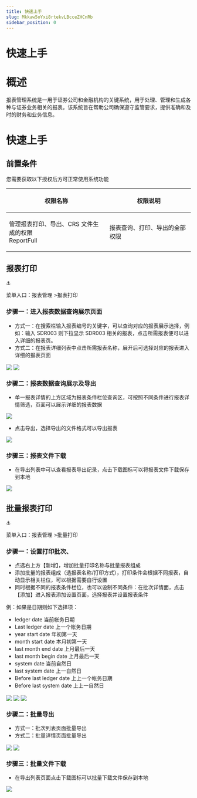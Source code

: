 ```yaml
---
title: 快速上手
slug: Mkkaw5oYxi8rtekvLBcceZHCnRb
sidebar_position: 0
---
```



# 快速上手

# 概述

报表管理系统是一用于证券公司和金融机构的关键系统，用于处理、管理和生成各种与证券业务相关的报表。该系统旨在帮助公司确保遵守监管要求，提供准确和及时的财务和业务信息。

# 快速上手

## 前置条件

您需要获取以下授权后方可正常使用系统功能

<table header_row="1">
<colgroup>
<col width="437"/>
<col width="393"/>
</colgroup>
<thead>
<tr><th><p>权限名称</p></th><th><p>权限说明</p></th></tr>
</thead>
<tbody>
<tr><td><p>管理报表打印、导出、CRS 文件生成的权限<br/>ReportFull</p></td><td><p>报表查询、打印、导出的全部权限</p></td></tr>
</tbody>
</table>

## 报表打印

<div class="callout callout-bg-2 callout-border-2">
<div class='callout-emoji'>⚓</div>
<p>菜单入口：报表管理 &gt;报表打印</p>
</div>

### 步骤一：进入报表数据查询展示页面

- 方式一：在搜索栏输入报表编号的关键字，可以查询对应的报表展示选择，例如：输入 SDR003 则下拉显示 SDR003 相关的报表，点击所需报表便可以进入详细的报表页。
- 方式二：在报表详细列表中点击所需报表名称，展开后可选择对应的报表进入详细的报表页面

<img src="/assets/HNVjbqAmloYxAjxJawHcagYsnTf.png" src-width="1280" src-height="469" align="center"/>

<img src="/assets/ZsUmbuSDkoy39Vx5cjecVlw3nIh.png" src-width="1280" src-height="638" align="center"/>

### 步骤二：报表数据查询展示及导出

- 单一报表详情的上方区域为报表条件栏位查询区，可按照不同条件进行报表详情筛选，页面可以展示详细的报表数据

<img src="/assets/HbO7bemgCorAN7xGltJcMPMknud.png" src-width="1280" src-height="526" align="center"/>

- 点击导出，选择导出的文件格式可以导出报表

<img src="/assets/OXkhblk5woou9vxQoAmcc6AWnsg.png" src-width="1280" src-height="298" align="center"/>

### 步骤三：报表文件下载

- 在导出列表中可以查看报表导出纪录，点击下载图标可以将报表文件下载保存到本地

<img src="/assets/D4L7b1NwhoGx6exmVXVcFiJwnLg.png" src-width="2832" src-height="998" align="center"/>

## 批量报表打印

<div class="callout callout-bg-2 callout-border-2">
<div class='callout-emoji'>⚓</div>
<p>菜单入口：报表管理 &gt;批量打印</p>
</div>

### 步骤一：设置打印批次、

- 点选右上方【新增】，增加批量打印名称与批量报表组成
- 添加批量的报表组成（选报表名称/打印方式），打印条件会根据不同报表，自动显示相关栏位，可以根据需要自行设置
- 同时根据不同的报表条件栏位，也可以设制不同条件：在批次详情面，点击【添加】进入报表添加设置页面，选择报表并设置报表条件

 例：如果是日期则如下选择项：
- ledger date    当前帐务日期  
- Last ledger date 上一个帐务日期
- year start date     年初第一天
- month start date    本月初第一天
- last month end date   上月最后一天
- last month begin date 上月最后一天
- system date  当前自然日
- last system date 上一自然日
- Before last ledger date 上上一个帐务日期
- Before last system date 上上一自然日

<img src="/assets/GBDVbXytnoJTmexd5oFcw1sXnVf.png" src-width="1280" src-height="580" align="center"/>

<img src="/assets/IqJGbgYBdorRuOxryYNcZ2mXnQf.png" src-width="1280" src-height="729" align="center"/>

<img src="/assets/N82WbCyDhoRwXxx83LOcNjRKn2D.png" src-width="1280" src-height="733" align="center"/>

### 步骤二：批量导出

- 方式一：批次列表页面批量导出
- 方式二：批量详情页面批量导出

<img src="/assets/Q8FVb8Z4ToBQ4mxWUEncXpk8nfh.png" src-width="2350" src-height="1262" align="center"/>

<img src="/assets/XJVRbFYT7oFsjgxRPWOcQWAnnoe.png" src-width="2326" src-height="1330" align="center"/>

### 步骤三：批量文件下载

- 在导出列表页面点击下载图标可以批量下载文件保存到本地

<img src="/assets/Td8Zb8DC5oelADxS6aVcWhc5n3c.png" src-width="2828" src-height="1248" align="center"/>

